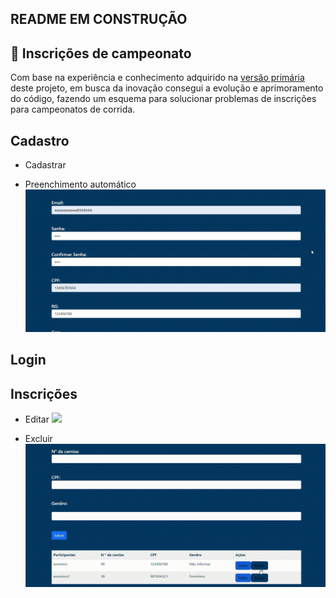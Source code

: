 
## README EM CONSTRUÇÃO     

## 🥇 Inscrições de campeonato 
Com base na experiência e conhecimento adquirido na [versão primária](https://witoriabeatriz.github.io/Cadastro-versao-primaria/) deste projeto, em busca da inovação consegui a evolução e aprimoramento do código, fazendo um esquema para solucionar problemas de inscrições para campeonatos de corrida.


## Cadastro
* Cadastrar   
    


* Preenchimento automático <img src="imgs/cep.gif">  

## Login  




## Inscrições
* Editar <img src="imgs/editando.gif">  

* Excluir<img src="imgs/excluindo.gif">  


